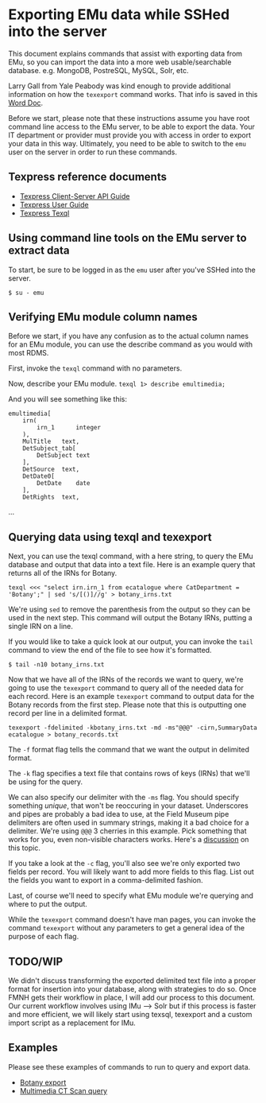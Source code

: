 # Exporting EMu data while SSHed into the server
This document explains commands that assist with exporting data from EMu,
so you can import the data into a more web usable/searchable database.
e.g. MongoDB, PostreSQL, MySQL, Solr, etc.

Larry Gall from Yale Peabody was kind enough to provide additional information on how
the `texexport` command works. That info is saved in this
[Word Doc](Texpress/Using-texql-and-texexport-to-export-data-from-EMu.docx).

Before we start, please note that these instructions assume you have root command line
access to the EMu server, to be able to export the data. Your IT department or provider
must provide you with access in order to export your data in this way. Ultimately, you
need to be able to switch to the `emu` user on the server in order to run these commands.

## Texpress reference documents
* [Texpress Client-Server API Guide](Texpress/Texpress-Client-Server-API-Guide.docx)
* [Texpress User Guide](Texpress/Texpress-User-Guide.docx)
* [Texpress Texql](Texpress/Texpress-Texql.docx)

## Using command line tools on the EMu server to extract data
To start, be sure to be logged in as the `emu` user after you've SSHed into the server.

`$ su - emu`

## Verifying EMu module column names
Before we start, if you have any confusion as to the actual column names for an EMu module, you can use the
describe command as you would with most RDMS.

First, invoke the `texql` command with no parameters.

Now, describe your EMu module.
`texql 1> describe emultimedia;`

And you will see something like this:
```
emultimedia[
    irn(
        irn_1      integer
    ),
    MulTitle   text,
    DetSubject_tab[
        DetSubject text
    ],
    DetSource  text,
    DetDate0[
        DetDate    date
    ],
    DetRights  text,
```
...

## Querying data using texql and texexport
Next, you can use the texql command, with a here string, to query the EMu database and output that data
into a text file. Here is an example query that returns all of the IRNs for Botany.

`texql <<< "select irn.irn_1 from ecatalogue where CatDepartment = 'Botany';" | sed 's/[()]//g' > botany_irns.txt`

We're using `sed` to remove the parenthesis from the output so they can be used in the next step. This command
will output the Botany IRNs, putting a single IRN on a line.

If you would like to take a quick look at our output, you can invoke the `tail` command to view the end of the
file to see how it's formatted.

`$ tail -n10 botany_irns.txt`

Now that we have all of the IRNs of the records we want to query, we're going to use the `texexport` command to
query all of the needed data for each record. Here is an example `texexport` command to output data for the
Botany records from the first step. Please note that this is outputting one record per line in a delimited
format.

`texexport -fdelimited -kbotany_irns.txt -md -ms"@@@" -cirn,SummaryData ecatalogue > botany_records.txt`

The `-f` format flag tells the command that we want the output in delimited format.

The `-k` flag specifies a text file that contains rows of keys (IRNs) that we'll be using for the query.

We can also specify our delimiter with the `-ms` flag. You should specify something *unique*, that won't
be reoccuring in your dataset. Underscores and pipes are probably a bad idea to use, at the Field Museum
pipe delimiters are often used in summary strings, making it a bad choice for a delimiter. We're using
`@@@` 3 cherries in this example. Pick something that works for you, even non-visible characters works.
Here's a
[discussion](https://stackoverflow.com/questions/6319551/whats-the-best-separator-delimiter-characters-for-a-plaintext-db-file)
on this topic.

If you take a look at the `-c` flag, you'll also see we're only exported two fields per record.
You will likely want to add more fields to this flag. List out the fields you want to export in a
comma-delimited fashion.

Last, of course we'll need to specify what EMu module we're querying and where to put the output.

While the `texexport` command doesn't have man pages, you can invoke the command `texexport` without any
parameters to get a general idea of the purpose of each flag.

## TODO/WIP
We didn't discuss transforming the exported delimited text file into a proper format for insertion into
your database, along with strategies to do so. Once FMNH gets their workflow in place, I will add our
process to this document. Our current workflow involves using IMu --> Solr but if this process is
faster and more efficient, we will likely start using texsql, texexport and a custom import script
as a replacement for IMu.

## Examples
Please see these examples of commands to run to query and export data.

* [Botany export](emu-export-examples/botany.sh)
* [Multimedia CT Scan query](emu-export-examples/ct-scans.sh)
